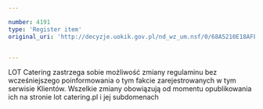 ```yaml
---

number: 4191
type: 'Register item'
original_uri: 'http://decyzje.uokik.gov.pl/nd_wz_um.nsf/0/68A5210E18AFF916C1257AF600436506?OpenDocument'


---
```


LOT Catering zastrzega sobie możliwość zmiany regulaminu bez wcześniejszego poinformowania o tym fakcie zarejestrowanych w tym serwisie Klientów. Wszelkie zmiany obowiązują od momentu opublikowania ich na stronie lot catering.pl i jej subdomenach
